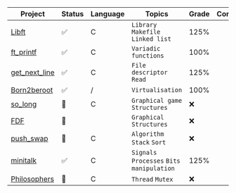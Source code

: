 | Project                                                                                    | Status             | Language | Topics                                     | Grade | Comments |
|--------------------------------------------------------------------------------------------|--------------------|----------|--------------------------------------------|-------|----------|
| [Libft](https://github.com/diabolo257/42Lausanne/tree/main/42Cursus/Libft)                 | :white_check_mark: | C        | `Library` `Makefile` `Linked list`         | 125%  |          |
| [ft_printf](https://github.com/diabolo257/42Lausanne/tree/main/42Cursus/ft_printf)         | :white_check_mark: | C        | `Variadic functions`                       | 100%  |          |
| [get_next_line](https://github.com/diabolo257/42Lausanne/tree/main/42Cursus/get_next_line) | :white_check_mark: | C        | `File descriptor` `Read`                   | 125%  |          |
| [Born2beroot](https://github.com/diabolo257/42Lausanne/tree/main/42Cursus/Born2beroot)     | :white_check_mark: | /        | `Virtualisation`                           | 100%  |          |
| [so_long](https://github.com/diabolo257/42Lausanne/tree/main/42Cursus/so_long)             | :construction:     | C        | `Graphical game` `Structures`              | :x:   |          |
| [FDF](https://github.com/diabolo257/42Lausanne/tree/main/42Cursus/FDF)                     | :construction:     |          | `Graphical` `Structures`                   | :x:   |          |
| [push_swap](https://github.com/diabolo257/42Lausanne/tree/main/42Cursus/push_swap)         | :construction:     | C        | `Algorithm` `Stack` `Sort`                 | :x:   |          |
| [minitalk](https://github.com/diabolo257/42Lausanne/tree/main/42Cursus/minitalk)           | :white_check_mark: | C        | `Signals` `Processes` `Bits manipulation ` | 125%  |          |
| [Philosophers](https://github.com/diabolo257/42Lausanne/tree/main/42Cursus/Philosophers)   | :construction:     | C        | `Thread` `Mutex`                           | :x:   |          |
